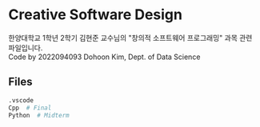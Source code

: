 # Creative Software Design

한양대학교 1학년 2학기 김현준 교수님의 "창의적 소프트웨어 프로그래밍" 과목 관련 파일입니다.  
Code by 2022094093 Dohoon Kim, Dept. of Data Science

## Files

```bash
.vscode
Cpp  # Final
Python  # Midterm
``` 